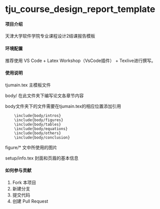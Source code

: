# tju_course_design_report_template

#### 项目介绍
天津大学软件学院专业课程设计2结课报告模板

#### 环境配置

推荐使用 VS Code + Latex Workshop（VsCode插件） + Texlive进行撰写。

#### 使用说明

tjumain.tex                     主模板文件

body/                           在此文件夹下编写论文各章节内容

body文件夹下的文件需要在tjumain.tex的相应位置添加引用
```
	\include{body/intros}
	\include{body/figures}
	\include{body/tables}
	\include{body/equations}
	\include{body/others}
	\include{body/conclusion}
```

figure/*                        文中所使用的图片

setup/info.tex                  封面和页眉的基本信息

#### 如何参与贡献

1. Fork 本项目
2. 新建分支
3. 提交代码
4. 创建 Pull Request